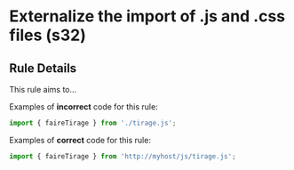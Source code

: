 # Externalize the import of .js and .css files (s32)

## Rule Details

This rule aims to...

Examples of **incorrect** code for this rule:

```js
import { faireTirage } from './tirage.js';
```

Examples of **correct** code for this rule:

```js
import { faireTirage } from 'http://myhost/js/tirage.js';
```
